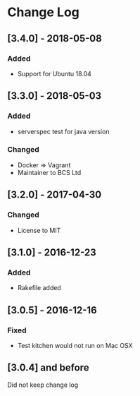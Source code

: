 # Change Log

## [3.4.0] - 2018-05-08
### Added
  - Support for Ubuntu 18.04

## [3.3.0] - 2018-05-03
### Added
  - serverspec test for java version

### Changed
  - Docker => Vagrant
  - Maintainer to BCS Ltd

## [3.2.0] - 2017-04-30
### Changed
  - License to MIT

## [3.1.0] - 2016-12-23
### Added
 - Rakefile added

## [3.0.5] - 2016-12-16
### Fixed
  - Test kitchen would not run on Mac OSX

## [3.0.4] and before

Did not keep change log
